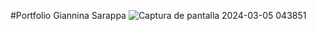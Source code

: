 #Portfolio Giannina Sarappa
![Captura de pantalla 2024-03-05 043851](https://github.com/GianninaGit/portfolio.dev/assets/95765874/15835f17-e3c0-4691-a45f-9c8a133ebc1b)
